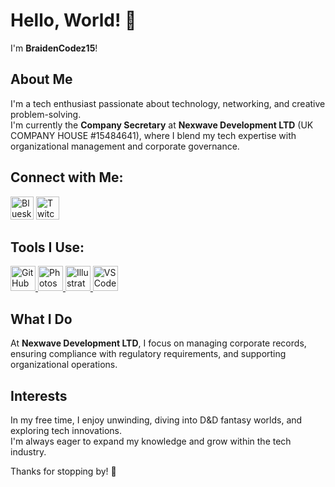 # Hello, World! 👋

I'm **BraidenCodez15**!

## About Me
I'm a tech enthusiast passionate about technology, networking, and creative problem-solving.  
I'm currently the **Company Secretary** at **Nexwave Development LTD** (UK COMPANY HOUSE #15484641), where I blend my tech expertise with organizational management and corporate governance.

## Connect with Me:
<p align="left">
<a href="https://bsky.app/profile/braidenh.xyz"><img src="https://i.imgur.com/zVwbWwf.png" alt="Bluesky" width="37" height="37" /></a> 
<a href="https://www.twitch.tv/EastyCoastyBraiden"><img src="https://i.imgur.com/0pAkilW.png" alt="Twitch" width="37" height="37" /></a>
</p>

## Tools I Use:
<p align="left"> 
<a href="https://github.com/" target="_blank"> <img src="https://raw.githubusercontent.com/coderjojo/coderjojo/master/img/github.svg" alt="GitHub" width="40" height="40"/> </a> 
<a href="https://www.photoshop.com/en" target="_blank"> <img src="https://upload.wikimedia.org/wikipedia/commons/a/af/Adobe_Photoshop_CC_icon.svg" alt="Photoshop" width="40" height="40"/> </a> 
<a href="https://www.adobe.com/in/products/illustrator.html" target="_blank"> <img src="https://upload.wikimedia.org/wikipedia/commons/f/fb/Adobe_Illustrator_CC_icon.svg" alt="Illustrator" width="40" height="40"/> </a> 
<a href="https://code.visualstudio.com/" target="_blank"> <img src="https://dashboard.snapcraft.io/site_media/appmedia/2019/05/code512.png" alt="VS Code" width="40" height="40"/> </a>
</p>

## What I Do
At **Nexwave Development LTD**, I focus on managing corporate records, ensuring compliance with regulatory requirements, and supporting organizational operations.

## Interests
In my free time, I enjoy unwinding, diving into D&D fantasy worlds, and exploring tech innovations.  
I'm always eager to expand my knowledge and grow within the tech industry.

Thanks for stopping by! 👋
